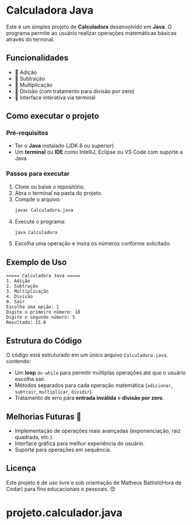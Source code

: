 # Calculadora Java

Este é um simples projeto de **Calculadora** desenvolvido em **Java**. O programa permite ao usuário realizar operações matemáticas básicas através do terminal.

## Funcionalidades

- 📌 Adição
- 📌 Subtração
- 📌 Multiplicação
- 📌 Divisão (com tratamento para divisão por zero)
- 📌 Interface interativa via terminal

## Como executar o projeto

### Pré-requisitos

- Ter o **Java** instalado (JDK 8 ou superior)
- Um **terminal** ou **IDE** como IntelliJ, Eclipse ou VS Code com suporte a Java

### Passos para executar

1. Clone ou baixe o repositório.
2. Abra o terminal na pasta do projeto.
3. Compile o arquivo:
   ```sh
   javac Calculadora.java
   ```
4. Execute o programa:
   ```sh
   java Calculadora
   ```
5. Escolha uma operação e insira os números conforme solicitado.

## Exemplo de Uso

```
===== Calculadora Java =====
1. Adição
2. Subtração
3. Multiplicação
4. Divisão
0. Sair
Escolha uma opção: 1
Digite o primeiro número: 10
Digite o segundo número: 5
Resultado: 15.0
```

## Estrutura do Código

O código está estruturado em um único arquivo `Calculadora.java`, contendo:

- Um **loop** `do-while` para permitir múltiplas operações até que o usuário escolha sair.
- Métodos separados para cada operação matemática (`adicionar`, `subtrair`, `multiplicar`, `dividir`).
- Tratamento de erro para **entrada inválida** e **divisão por zero**.

## Melhorias Futuras 🚀

- Implementação de operações mais avançadas (exponenciação, raiz quadrada, etc.).
- Interface gráfica para melhor experiência do usuário.
- Suporte para operações em sequência.

## Licença

Este projeto é de uso livre e sob orientação de Matheus Battisti(Hora de Codar) para fins educacionais e pessoais. 😊

# projeto.calculador.java
